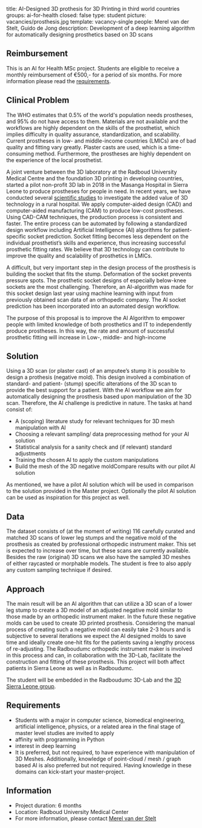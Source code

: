 title: AI-Designed 3D prothesis for 3D Printing in third world countries
groups: ai-for-health
closed: false
type: student
picture: vacancies/prosthesis.jpg
template: vacancy-single
people: Merel van der Stelt, Guido de Jong
description: Development of a deep learning algorithm for automatically designing prosthetics based on 3D scans

## Reimbursement
This is an AI for Health MSc project. Students are eligible to receive a monthly reimbursement of €500,- for a period of six months. For more information please read the [requirements](https://www.ai-for-health.nl/requirements).

## Clinical Problem
The WHO estimates that 0.5% of the world's population needs prostheses, and 95% do not have access to them. Materials are not available and the workflows are highly dependent on the skills of the prosthetist, which implies difficulty in quality assurance, standardization, and scalability.
Current prostheses in low- and middle-income countries (LMICs) are of bad quality and fitting vary greatly. Plaster casts are used, which is a time-consuming method. Furthermore, the prostheses are highly dependent on the experience of the local prosthetist.

A joint venture between the 3D laboratory at the Radboud University Medical Centre and the foundation 3D printing in developing countries, started a pilot non-profit 3D lab in 2018 in the Masanga Hospital in Sierra Leone to produce prostheses for people in need. In recent years, we have conducted several [scientific studies](www.3dsierraleone.com/publications/) to investigate the added value of 3D technology in a rural hospital.
We apply computer-aided design (CAD) and computer-aided manufacturing (CAM) to produce low-cost prostheses. Using CAD-CAM techniques, the production process is consistent and faster. The entire process can be automated by following a standardized design workflow including Artificial Intelligence (AI) algorithms for patient-specific socket prediction. Socket fitting becomes less dependent on the individual prosthetist’s skills and experience, thus increasing successful prosthetic fitting rates. We believe that 3D technology can contribute to improve the quality and scalability of prosthetics in LMICs.

A difficult, but very important step in the design process of the prosthesis is building the socket that fits the stump. Deformation of the socket prevents pressure spots. The prosthetic socket designs of especially below-knee sockets are the most challenging. Therefore, an AI-algorithm was made for this socket design last year using machine learning with input from previously obtained scan data of an orthopedic company. The AI socket prediction has been incorporated into an automated design workflow.

The purpose of this proposal is to improve the AI Algorithm to empower people with limited knowledge of both prosthetics and IT to independently produce prostheses. In this way, the rate and amount of successful prosthetic fitting will increase in Low-, middle- and high-income

## Solution
Using a 3D scan (or plaster cast) of an amputee’s stump it is possible to design a prothesis (negative mold). This design involved a combination of standard- and patient- (stump) specific alterations of the 3D scan to provide the best support for a patient. With the AI workflow we aim for automatically designing the prosthesis based upon manipulation of the 3D scan. Therefore, the AI challenge is predictive in nature. The tasks at hand consist of:

- A (scoping) literature study for relevant techniques for 3D mesh manipulation with AI
- Choosing a relevant sampling/ data preprocessing method for your AI solution
- Statistical analysis for a sanity check and (if relevant) standard adjustments
- Training the chosen AI to apply the custom manipulations
- Build the mesh of the 3D negative moldCompare results with our pilot AI solution

As mentioned, we have a pilot AI solution which will be used in comparison to the solution provided in the Master project. Optionally the pilot AI solution can be used as inspiration for this project as well.

## Data
The dataset consists of (at the moment of writing) 116 carefully curated and matched 3D scans of lower leg stumps and the negative mold of the prosthesis as created by professional orthopedic instrument maker. This set is expected to increase over time, but these scans are currently available. Besides the raw (original) 3D scans we also have the sampled 3D meshes of either raycasted or morphable models. The student is free to also apply any custom sampling technique if desired.

## Approach
The main result will be an AI algorithm that can utilize a 3D scan of a lower leg stump to create a 3D model of an adjusted negative mold similar to those made by an orthopedic instrument maker. In the future these negative molds can be used to create 3D printed prosthesis. Considering the manual process of creating such a negative mold can easily take 2-3 hours and is subjective to several iterations we expect the AI designed molds to save time and ideally create one-hit fits for the patients saving a lengthy process of re-adjusting. The Radboudumc orthopedic instrument maker is involved in this process and can, in collaboration with the 3D-Lab, facilitate the construction and fitting of these prosthesis. This project will both affect patients in Sierra Leone as well as in Radboudumc.

The student will be embedded in the Radboudumc 3D-Lab and the [3D Sierra Leone group](https://www.3dsierraleone.com/). 

## Requirements
- Students with a major in computer science, biomedical engineering, artificial intelligence, physics, or a related area in the final stage of master level studies are invited to apply
- affinity with programming in Python
- interest in deep learning
- It is preferred, but not required, to have experience with manipulation of 3D Meshes. Additionally, knowledge of point-cloud / mesh / graph based AI is also preferred but not required. Having knowledge in these domains can kick-start your master-project.

## Information
- Project duration: 6 months
- Location: Radboud University Medical Center
- For more information, please contact [Merel van der Stelt ](mailto:Merel.vanderstelt@radboudumc.nl)

